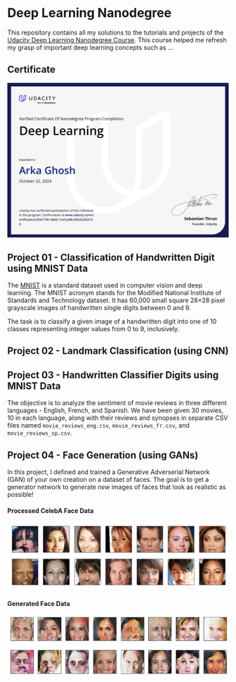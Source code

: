 # Deep Learning Nanodegree

This repository contains all my solutions to the tutorials and projects of the [Udacity Deep Learning Nanodegree Course](https://www.udacity.com/course/deep-learning-nanodegree--nd101). This course helped me refresh my grasp of important deep learning concepts such as ...

## Certificate

[<img src='./Certificate.png'>](https://www.udacity.com/certificate/e/32d173fc-5b03-11ef-aa96-d3522c022190)

## Project 01 - Classification of Handwritten Digit using MNIST Data

The [MNIST](https://en.wikipedia.org/wiki/MNIST_database) is a standard dataset used in computer vision and deep learning. The MNIST acronym stands for the Modified National Institute of Standards and Technology dataset. It has 60,000 small square 28×28 pixel grayscale images of handwritten single digits between 0 and 9.

The task is to classify a given image of a handwritten digit into one of 10 classes representing integer values from 0 to 9, inclusively.

## Project 02 - Landmark Classification (using CNN)

## Project 03 - Handwritten Classifier Digits using MNIST Data

The objective is to analyze the sentiment of movie reviews in three different languages - English, French, and Spanish. We have been given 30 movies, 10 in each language, along with their reviews and synopses in separate CSV files named `movie_reviews_eng.csv`, `movie_reviews_fr.csv`, and `movie_reviews_sp.csv`.

## Project 04 - Face Generation (using GANs)

In this project, I defined and trained a Generative Adverserial Network (GAN) of your own creation on a dataset of faces. The goal is to get a generator network to generate _new_ images of faces that look as realistic as possible!

#### Processed CelebA Face Data

<img src = './Project 04 - Face Generation/processed-face-data.png' title='Processed CelebA Face Data'>

#### Generated Face Data

<img src = './Project 04 - Face Generation/output.png'>
